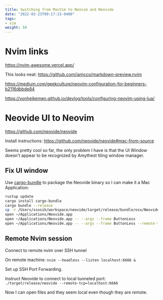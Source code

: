 ```yaml
---
title: Switching from MacVim to Neovim and Neovide
date: "2022-03-23T09:17:15-0400"
tags:
- vim
weight: 50
---
```


# Nvim links

https://nvim-awesome.vercel.app/

This looks neat: https://github.com/iamcco/markdown-preview.nvim

https://medium.com/geekculture/neovim-configuration-for-beginners-b2116dbbde84

https://vonheikemen.github.io/devlog/tools/configuring-neovim-using-lua/


# Neovide UI to Neovim

https://github.com/neovide/neovide

Install instructions: https://github.com/neovide/neovide#mac-from-source

Seems pretty cool so far, the only problem I have is that the UI Window doesn't
appear to be recognized by Amythest tiling window manager.

## Fix UI window

Use [cargo-bundle](https://github.com/burtonageo/cargo-bundle) to package the
Neovide binary so I can make it a Mac Application:
```bash
rustup update
cargo install cargo-bundle
cargo bundle --release
cp -r /Users/ssosik/workspace/neovide/target/release/bundle/osx/Neovide.app ~/Applications
open ~/Applications/Neovide.app
open ~/Applications/Neovide.app -- --args --frame ButtonLess
open ~/Applications/Neovide.app -- --args --frame ButtonLess --remote-tcp=localhost:6666
```



## Remote Nvim session

Connect to remote nvim over SSH tunnel

On remote machine:
`nvim --headless --listen localhost:6666 &`

Set up SSH Port Forwarding.

Instruct Neovide to connect to local tunneled port:
`./target/release/neovide --remote-tcp=localhost:6666`

Now I can open files and they seem local even though they are remote.
